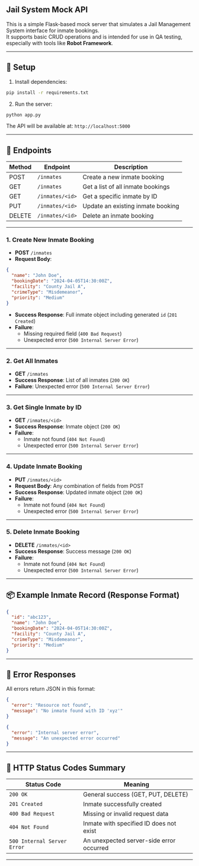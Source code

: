 ## Jail System Mock API

This is a simple Flask-based mock server that simulates a Jail Management System interface for inmate bookings.  
It supports basic CRUD operations and is intended for use in QA testing, especially with tools like **Robot Framework**.

---

## 🔧 Setup

1. Install dependencies:

```bash
pip install -r requirements.txt
```

2. Run the server:

```bash
python app.py
```

The API will be available at: `http://localhost:5000`

---

## 📡 Endpoints

| Method | Endpoint             | Description                          |
|--------|----------------------|--------------------------------------|
| POST   | `/inmates`           | Create a new inmate booking          |
| GET    | `/inmates`           | Get a list of all inmate bookings    |
| GET    | `/inmates/<id>`      | Get a specific inmate by ID          |
| PUT    | `/inmates/<id>`      | Update an existing inmate booking    |
| DELETE | `/inmates/<id>`      | Delete an inmate booking             |

---

### 1. Create New Inmate Booking
- **POST** `/inmates`
- **Request Body**:
```json
{
  "name": "John Doe",
  "bookingDate": "2024-04-05T14:30:00Z",
  "facility": "County Jail A",
  "crimeType": "Misdemeanor",
  "priority": "Medium"
}
```
- **Success Response**: Full inmate object including generated `id` (`201 Created`)
- **Failure**:
  - Missing required field (`400 Bad Request`)
  - Unexpected error (`500 Internal Server Error`)

---

### 2. Get All Inmates
- **GET** `/inmates`
- **Success Response**: List of all inmates (`200 OK`)
- **Failure**: Unexpected error (`500 Internal Server Error`)

---

### 3. Get Single Inmate by ID
- **GET** `/inmates/<id>`
- **Success Response**: Inmate object (`200 OK`)
- **Failure**:
  - Inmate not found (`404 Not Found`)
  - Unexpected error (`500 Internal Server Error`)

---

### 4. Update Inmate Booking
- **PUT** `/inmates/<id>`
- **Request Body**: Any combination of fields from POST
- **Success Response**: Updated inmate object (`200 OK`)
- **Failure**:
  - Inmate not found (`404 Not Found`)
  - Unexpected error (`500 Internal Server Error`)

---

### 5. Delete Inmate Booking
- **DELETE** `/inmates/<id>`
- **Success Response**: Success message (`200 OK`)
- **Failure**:
  - Inmate not found (`404 Not Found`)
  - Unexpected error (`500 Internal Server Error`)

---

## 📦 Example Inmate Record (Response Format)

```json
{
  "id": "abc123",
  "name": "John Doe",
  "bookingDate": "2024-04-05T14:30:00Z",
  "facility": "County Jail A",
  "crimeType": "Misdemeanor",
  "priority": "Medium"
}
```

---

## 🚨 Error Responses

All errors return JSON in this format:

```json
{
  "error": "Resource not found",
  "message": "No inmate found with ID 'xyz'"
}
```

```json
{
  "error": "Internal server error",
  "message": "An unexpected error occurred"
}
```

---

## 🚨 HTTP Status Codes Summary

| Status Code             | Meaning                                      |
|-------------------------|----------------------------------------------|
| `200 OK`                | General success (GET, PUT, DELETE)           |
| `201 Created`           | Inmate successfully created                  |
| `400 Bad Request`       | Missing or invalid request data              |
| `404 Not Found`         | Inmate with specified ID does not exist      |
| `500 Internal Server Error` | An unexpected server-side error occurred |

---
